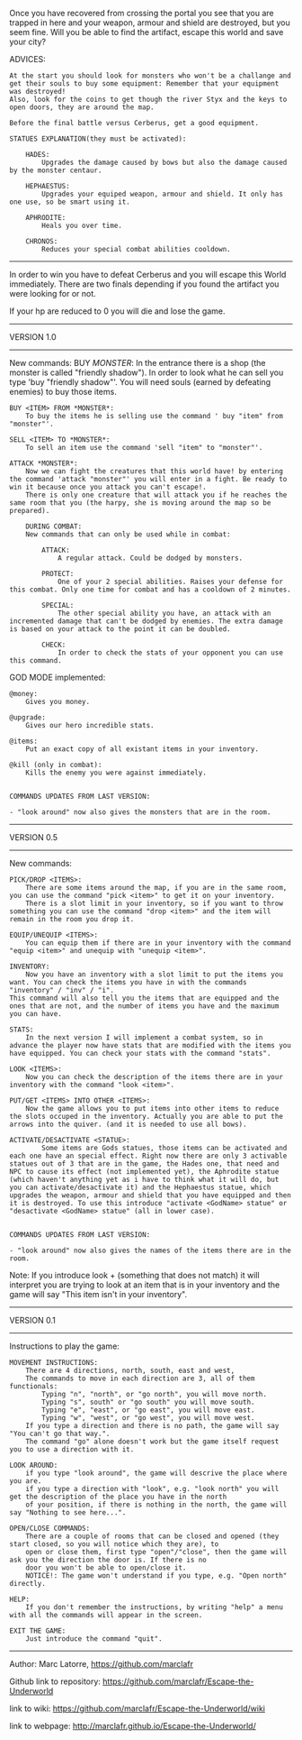 Once you have recovered from  crossing the portal you see that you are trapped in here and your weapon, armour and shield are destroyed, but you seem fine.
Will you be able to find the artifact, escape this world and save your city?

ADVICES:

	At the start you should look for monsters who won't be a challange and get their souls to buy some equipment: Remember that your equipment was destroyed!
	Also, look for the coins to get though the river Styx and the keys to open doors, they are around the map.

	Before the final battle versus Cerberus, get a good equipment.

	STATUES EXPLANATION(they must be activated):

		HADES:
			Upgrades the damage caused by bows but also the damage caused by the monster centaur.

		HEPHAESTUS:
			Upgrades your equiped weapon, armour and shield. It only has one use, so be smart using it.

		APHRODITE:
			Heals you over time.

		CHRONOS:
			Reduces your special combat abilities cooldown.

________________________

In order to win you have to defeat Cerberus and you will escape this World immediately. There are two finals depending if you found the artifact you were looking for or not.

If your hp are reduced to 0 you will die and lose the game.	
____________
VERSION 1.0
____________

New commands:
	BUY *MONSTER*:
		In the entrance there is a shop (the monster is called "friendly shadow"). In order to look what he can sell you type 'buy "friendly shadow"'. You will need souls (earned by defeating enemies) to buy those items.

	BUY <ITEM> FROM *MONSTER*:
		To buy the items he is selling use the command ' buy "item" from "monster"'.

	SELL <ITEM> TO *MONSTER*:
		To sell an item use the command 'sell "item" to "monster"'.

	ATTACK *MONSTER*:
		Now we can fight the creatures that this world have! by entering the command 'attack "monster"' you will enter in a fight. Be ready to win it because once you attack you can't escape!.
		There is only one creature that will attack you if he reaches the same room that you (the harpy, she is moving around the map so be prepared).

		DURING COMBAT:
		New commands that can only be used while in combat:

			ATTACK:
				A regular attack. Could be dodged by monsters.

			PROTECT:
				One of your 2 special abilities. Raises your defense for this combat. Only one time for combat and has a cooldown of 2 minutes.

			SPECIAL:
				The other special ability you have, an attack with an incremented damage that can't be dodged by enemies. The extra damage is based on your attack to the point it can be doubled.

			CHECK:
				In order to check the stats of your opponent you can use this command.


GOD MODE implemented:

	@money:
		Gives you money.

	@upgrade:
		Gives our hero incredible stats.

	@items:
		Put an exact copy of all existant items in your inventory.

	@kill (only in combat):
		Kills the enemy you were against immediately.


	COMMANDS UPDATES FROM LAST VERSION:

	- "look around" now also gives the monsters that are in the room.

____________
VERSION 0.5
____________

New commands:

	PICK/DROP <ITEMS>:
		There are some items around the map, if you are in the same room, you can use the command "pick <item>" to get it on your inventory.
		There is a slot limit in your inventory, so if you want to throw something you can use the command "drop <item>" and the item will remain in the room you drop it.

	EQUIP/UNEQUIP <ITEMS>:
		You can equip them if there are in your inventory with the command "equip <item>" and unequip with "unequip <item>".

	INVENTORY:
		Now you have an inventory with a slot limit to put the items you want. You can check the items you have in with the commands "inventory" / "inv" / "i".
	This command will also tell you the items that are equipped and the ones that are not, and the number of items you have and the maximum you can have.

	STATS:
		In the next version I will implement a combat system, so in advance the player now have stats that are modified with the items you have equipped. You can check your stats with the command "stats".

	LOOK <ITEMS>:
		Now you can check the description of the items there are in your inventory with the command "look <item>".
	
	PUT/GET <ITEMS> INTO OTHER <ITEMS>:
		Now the game allows you to put items into other items to reduce the slots occuped in the inventory. Actually you are able to put the arrows into the quiver. (and it is needed to use all bows).

	ACTIVATE/DESACTIVATE <STATUE>:
			Some items are Gods statues, those items can be activated and each one have an special effect. Right now there are only 3 activable statues out of 3 that are in the game, the Hades one, that need and NPC to cause its effect (not implemented yet), the Aphrodite statue (which haven't anything yet as i have to think what it will do, but you can activate/desactivate it) and the Hephaestus statue, which upgrades the weapon, armour and shield that you have equipped and then it is destroyed. To use this introduce "activate <GodName> statue" or "desactivate <GodName> statue" (all in lower case).


	COMMANDS UPDATES FROM LAST VERSION:

	- "look around" now also gives the names of the items there are in the room.


Note: If you introduce look + (something that does not match) it will interpret you are trying to look at an item that is in your inventory and the game will say "This item isn't in your inventory".

____________
VERSION 0.1
____________

Instructions to play the game:

	MOVEMENT INSTRUCTIONS:
		There are 4 directions, north, south, east and west,
		The commands to move in each direction are 3, all of them functionals:
			Typing "n", "north", or "go north", you will move north.
			Typing "s", south" or "go south" you will move south.
			Typing "e", "east", or "go east", you will move east.
			Typing "w", "west", or "go west", you will move west.
		If you type a direction and there is no path, the game will say "You can't go that way.".
		The command "go" alone doesn't work but the game itself request you to use a direction with it.

	LOOK AROUND:
		if you type "look around", the game will descrive the place where you are.
		if you type a direction with "look", e.g. "look north" you will get the description of the place you have in the north
		of your position, if there is nothing in the north, the game will say "Nothing to see here...".

	OPEN/CLOSE COMMANDS:
		There are a couple of rooms that can be closed and opened (they start closed, so you will notice which they are), to
		open or close them, first type "open"/"close", then the game will ask you the direction the door is. If there is no
		door you won't be able to open/close it.
		NOTICE!: The game won't understand if you type, e.g. "Open north" directly.

	HELP:
		If you don't remember the instructions, by writing "help" a menu with all the commands will appear in the screen.

	EXIT THE GAME:
		Just introduce the command "quit".

_________________________________________________________________

Author: Marc Latorre, https://github.com/marclafr

Github link to repository: https://github.com/marclafr/Escape-the-Underworld

link to wiki: https://github.com/marclafr/Escape-the-Underworld/wiki

link to webpage: http://marclafr.github.io/Escape-the-Underworld/